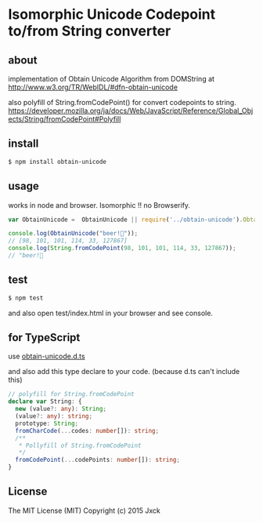# Isomorphic Unicode Codepoint to/from String converter

## about

implementation of Obtain Unicode Algorithm from DOMString at
http://www.w3.org/TR/WebIDL/#dfn-obtain-unicode

also polyfill of String.fromCodePoint() for convert codepoints to string.
https://developer.mozilla.org/ja/docs/Web/JavaScript/Reference/Global_Objects/String/fromCodePoint#Polyfill


## install

```sh
$ npm install obtain-unicode
```

## usage

works in node and browser.
Isomorphic !! no Browserify.

```typescript
var ObtainUnicode =  ObtainUnicode || require('../obtain-unicode').ObtainUnicode;

console.log(ObtainUnicode("beer!🍻"));
// [98, 101, 101, 114, 33, 127867]
console.log(String.fromCodePoint(98, 101, 101, 114, 33, 127867));
// "beer!🍻
```

## test

```sh
$ npm test
```

and also open test/index.html in your browser and see console.

## for TypeScript

use [obtain-unicode.d.ts](./obtain-unicode.d.ts)

and also add this type declare to your code.
(because d.ts can't include this)

```typescript
// polyfill for String.fromCodePoint
declare var String: {
  new (value?: any): String;
  (value?: any): string;
  prototype: String;
  fromCharCode(...codes: number[]): string;
  /**
   * Pollyfill of String.fromCodePoint
   */
  fromCodePoint(...codePoints: number[]): string;
}
```

## License

The MIT License (MIT)
Copyright (c) 2015 Jxck
